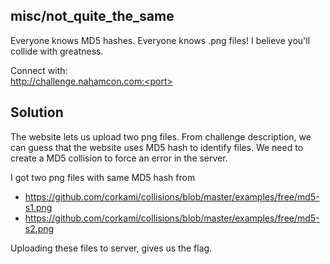 ## misc/not_quite_the_same

Everyone knows MD5 hashes. Everyone knows .png files! I believe you'll collide with greatness. 

Connect with:  
http://challenge.nahamcon.com:<port>

## Solution

The website lets us upload two png files. From challenge description, we can guess that the website uses MD5 hash to identify files. We need to create a MD5 collision to force an error in the server.

I got two png files with same MD5 hash from  
- https://github.com/corkami/collisions/blob/master/examples/free/md5-s1.png
- https://github.com/corkami/collisions/blob/master/examples/free/md5-s2.png

Uploading these files to server, gives us the flag.